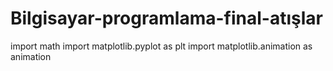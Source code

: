 # Bilgisayar-programlama-final-atışlar
import math
import matplotlib.pyplot as plt
import matplotlib.animation as animation

